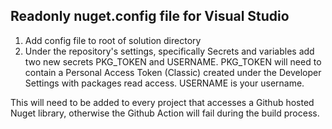 ## Readonly nuget.config file for Visual Studio

1. Add config file to root of solution directory
2. Under the repository's settings, specifically Secrets and variables add two new secrets PKG_TOKEN and USERNAME.  PKG_TOKEN will need to contain a Personal Access Token (Classic) created under the Developer Settings with packages read access.  USERNAME is your username.

This will need to be added to every project that accesses a Github hosted Nuget library, otherwise the Github Action will fail during the build process.